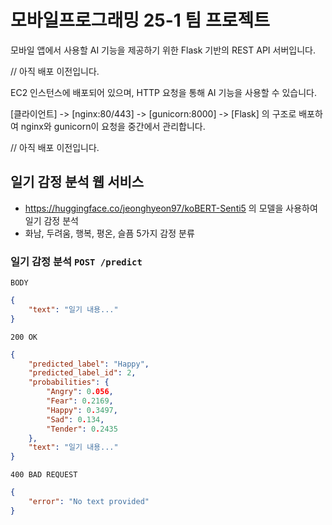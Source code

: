 # 모바일프로그래밍 25-1 팀 프로젝트
모바일 앱에서 사용할 AI 기능을 제공하기 위한 Flask 기반의 REST API 서버입니다.

// 아직 배포 이전입니다. 

EC2 인스턴스에 배포되어 있으며, HTTP 요청을 통해 AI 기능을 사용할 수 있습니다. 

[클라이언트] -> [nginx:80/443] -> [gunicorn:8000] -> [Flask] 의 구조로 배포하여 nginx와 gunicorn이 요청을 중간에서 관리합니다.

// 아직 배포 이전입니다.

## 일기 감정 분석 웹 서비스
- https://huggingface.co/jeonghyeon97/koBERT-Senti5 의 모델을 사용하여 일기 감정 분석
- 화남, 두려움, 행복, 평온, 슬픔 5가지 감정 분류

### 일기 감정 분석 `POST /predict`
`BODY`
```json
{
    "text": "일기 내용..."
}
```
`200 OK`
```json
{
    "predicted_label": "Happy",
    "predicted_label_id": 2,
    "probabilities": {
        "Angry": 0.056,
        "Fear": 0.2169,
        "Happy": 0.3497,
        "Sad": 0.134,
        "Tender": 0.2435
    },
    "text": "일기 내용..."
}
```
`400 BAD REQUEST`
```json
{
    "error": "No text provided"
}
```